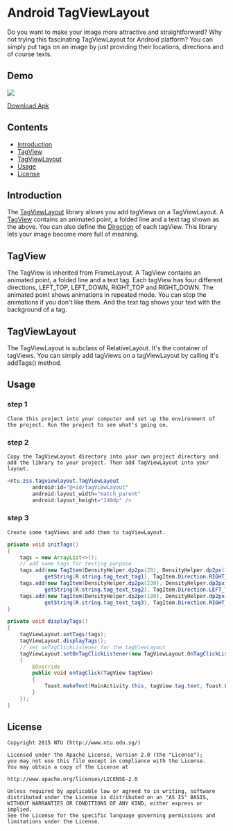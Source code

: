 # Android TagViewLayout

Do you want to make your image more attractive and straightforward? Why not trying this fascinating TagViewLayout for Android platform? You can simply put tags on an image by just providing their locations, directions and of course texts.

## Demo
![](https://raw.githubusercontent.com/ZhouShengsheng/AndroidTagViewLayout/master/app/src/main/res/raw/tagViewLayout_demo.gif)

[Download Apk](https://github.com/ZhouShengsheng/AndroidTagViewLayout/blob/master/app/build/outputs/apk/app-debug.apk?raw=true)

## Contents
- [Introduction](#introduction)
- [TagView](#tagview)
- [TagViewLayout](#tagviewlayout)
- [Usage](#usage)
- [License](#license)

## Introduction
The [TagViewLayout](#tagViewLayout) library allows you add tagViews on a TagViewLayout. A [TagView](#tagView) contains an animated point, a folded line and a text tag shown as the above. You can also define the [Direction](#direction) of each tagView. This library lets your image become more full of meaning.

## TagView
The TagView is inherited from FrameLayout. A TagView contains an animated point, a folded line and a text tag. Each tagView has four different directions, LEFT_TOP, LEFT_DOWN, RIGHT_TOP and RIGHT_DOWN. The animated point shows animations in repeated mode. You can stop the animations if you don't like them. And the text tag shows your text with the background of a tag.

## TagViewLayout
The TagViewLayout is subclass of RelativeLayout. It's the container of tagViews. You can simply add tagViews on a tagViewLayout by calling it's addTags() method.

## Usage
### step 1
    Clone this project into your computer and set up the environment of the project. Run the project to see what's going on.
### step 2
    Copy the TagViewLayout directory into your own project directory and add the library to your project. Then add TagViewLayout into your layout.
```java
<ntu.zss.tagviewlayout.TagViewLayout
        android:id="@+id/tagViewLayout"
        android:layout_width="match_parent"
        android:layout_height="240dp" />
```  
### step 3
    Create some tagViews and add them to tagViewLayout.
```java
private void initTags()
{
    tags = new ArrayList<>();
    // add some tags for testing purpose
    tags.add(new TagItem(DensityHelper.dp2px(28), DensityHelper.dp2px(162),
            getString(R.string.tag_text_tag1), TagItem.Direction.RIGHT_TOP));
    tags.add(new TagItem(DensityHelper.dp2px(230), DensityHelper.dp2px(50),
            getString(R.string.tag_text_tag2), TagItem.Direction.LEFT_TOP));
    tags.add(new TagItem(DensityHelper.dp2px(180), DensityHelper.dp2px(160),
            getString(R.string.tag_text_tag3), TagItem.Direction.RIGHT_BOTTOM));
}

private void displayTags()
{
    tagViewLayout.setTags(tags);
    tagViewLayout.displayTags();
    // set onTagClickListener for the tagViewLayout
    tagViewLayout.setOnTagClickListener(new TagViewLayout.OnTagClickListener()
    {
        @Override
        public void onTagClick(TagView tagView)
        {
            Toast.makeText(MainActivity.this, tagView.tag.text, Toast.LENGTH_SHORT).show();
        }
    });
}
```  

## License
    Copyright 2015 NTU (http://www.ntu.edu.sg/)

    Licensed under the Apache License, Version 2.0 (the "License");
    you may not use this file except in compliance with the License.
    You may obtain a copy of the License at

    http://www.apache.org/licenses/LICENSE-2.0

    Unless required by applicable law or agreed to in writing, software
    distributed under the License is distributed on an "AS IS" BASIS,
    WITHOUT WARRANTIES OR CONDITIONS OF ANY KIND, either express or implied.
    See the License for the specific language governing permissions and
    limitations under the License.